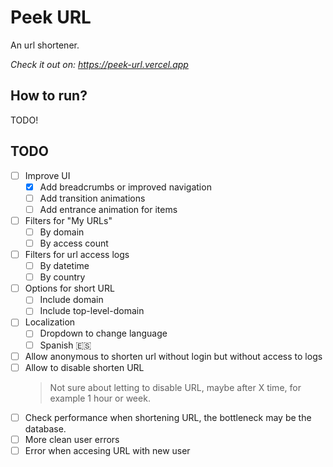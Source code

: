 # Peek URL

An url shortener.

_Check it out on: <https://peek-url.vercel.app>_

## How to run?

TODO!

## TODO

- [ ] Improve UI
  - [x] Add breadcrumbs or improved navigation
  - [ ] Add transition animations
  - [ ] Add entrance animation for items
- [ ] Filters for "My URLs"
  - [ ] By domain
  - [ ] By access count
- [ ] Filters for url access logs
  - [ ] By datetime
  - [ ] By country
- [ ] Options for short URL
  - [ ] Include domain
  - [ ] Include top-level-domain
- [ ] Localization
  - [ ] Dropdown to change language
  - [ ] Spanish 🇪🇸
- [ ] Allow anonymous to shorten url without login but without access to logs
- [ ] Allow to disable shorten URL
  > Not sure about letting to disable URL, maybe after X time, for example 1 hour or week.
- [ ] Check performance when shortening URL, the bottleneck may be the database.
- [ ] More clean user errors
- [ ] Error when accesing URL with new user
